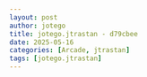 ```yaml
---
layout: post
author: jotego
title: jotego.jtrastan - d79cbee
date: 2025-05-16
categories: [Arcade, jtrastan]
tags: [jotego.jtrastan]
---
```


